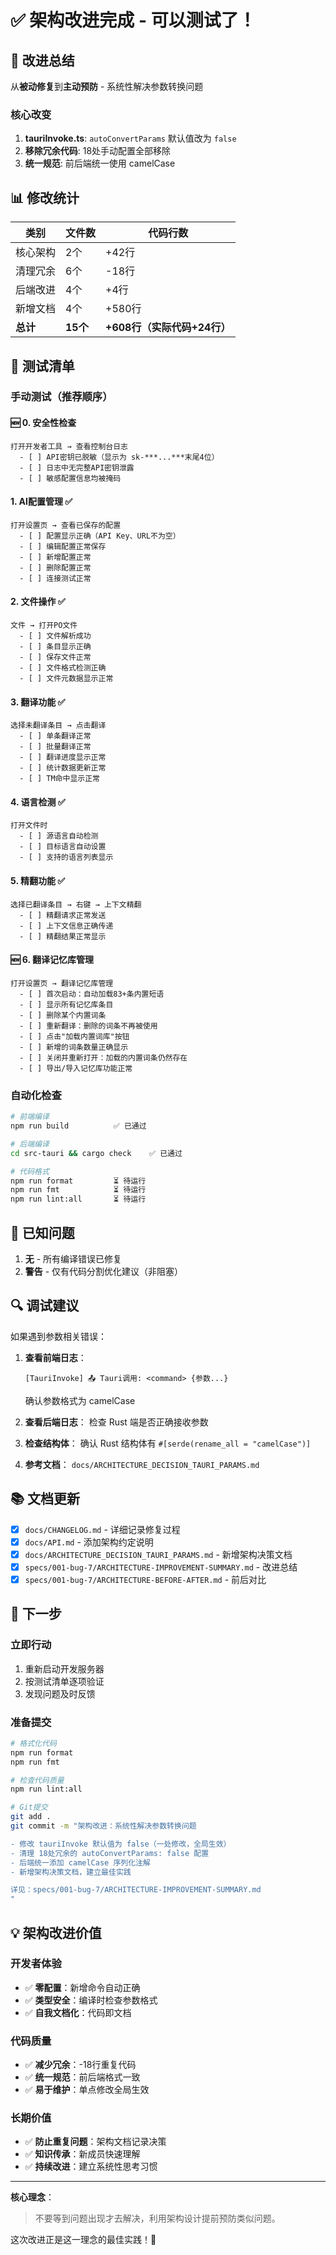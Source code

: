 # ✅ 架构改进完成 - 可以测试了！

## 🎯 改进总结

从**被动修复**到**主动预防** - 系统性解决参数转换问题

### 核心改变

1. **tauriInvoke.ts**: `autoConvertParams` 默认值改为 `false`
2. **移除冗余代码**: 18处手动配置全部移除
3. **统一规范**: 前后端统一使用 camelCase

## 📊 修改统计

| 类别     | 文件数   | 代码行数                    |
| -------- | -------- | --------------------------- |
| 核心架构 | 2个      | +42行                       |
| 清理冗余 | 6个      | -18行                       |
| 后端改进 | 4个      | +4行                        |
| 新增文档 | 4个      | +580行                      |
| **总计** | **15个** | **+608行（实际代码+24行）** |

## 🧪 测试清单

### 手动测试（推荐顺序）

#### 🆕 0. 安全性检查

```
打开开发者工具 → 查看控制台日志
  - [ ] API密钥已脱敏（显示为 sk-***...***末尾4位）
  - [ ] 日志中无完整API密钥泄露
  - [ ] 敏感配置信息均被掩码
```

#### 1. AI配置管理 ✅

```
打开设置页 → 查看已保存的配置
  - [ ] 配置显示正确（API Key、URL不为空）
  - [ ] 编辑配置正常保存
  - [ ] 新增配置正常
  - [ ] 删除配置正常
  - [ ] 连接测试正常
```

#### 2. 文件操作 ✅

```
文件 → 打开PO文件
  - [ ] 文件解析成功
  - [ ] 条目显示正确
  - [ ] 保存文件正常
  - [ ] 文件格式检测正确
  - [ ] 文件元数据显示正常
```

#### 3. 翻译功能 ✅

```
选择未翻译条目 → 点击翻译
  - [ ] 单条翻译正常
  - [ ] 批量翻译正常
  - [ ] 翻译进度显示正常
  - [ ] 统计数据更新正常
  - [ ] TM命中显示正常
```

#### 4. 语言检测 ✅

```
打开文件时
  - [ ] 源语言自动检测
  - [ ] 目标语言自动设置
  - [ ] 支持的语言列表显示
```

#### 5. 精翻功能 ✅

```
选择已翻译条目 → 右键 → 上下文精翻
  - [ ] 精翻请求正常发送
  - [ ] 上下文信息正确传递
  - [ ] 精翻结果正常显示
```

#### 🆕 6. 翻译记忆库管理

```
打开设置页 → 翻译记忆库管理
  - [ ] 首次启动：自动加载83+条内置短语
  - [ ] 显示所有记忆库条目
  - [ ] 删除某个内置词条
  - [ ] 重新翻译：删除的词条不再被使用
  - [ ] 点击"加载内置词库"按钮
  - [ ] 新增的词条数量正确显示
  - [ ] 关闭并重新打开：加载的内置词条仍然存在
  - [ ] 导出/导入记忆库功能正常
```

### 自动化检查

```bash
# 前端编译
npm run build          ✅ 已通过

# 后端编译
cd src-tauri && cargo check    ✅ 已通过

# 代码格式
npm run format         ⏳ 待运行
npm run fmt            ⏳ 待运行
npm run lint:all       ⏳ 待运行
```

## 📝 已知问题

1. **无** - 所有编译错误已修复
2. **警告** - 仅有代码分割优化建议（非阻塞）

## 🔍 调试建议

如果遇到参数相关错误：

1. **查看前端日志**：

   ```
   [TauriInvoke] 📤 Tauri调用: <command> {参数...}
   ```

   确认参数格式为 camelCase

2. **查看后端日志**：
   检查 Rust 端是否正确接收参数

3. **检查结构体**：
   确认 Rust 结构体有 `#[serde(rename_all = "camelCase")]`

4. **参考文档**：
   `docs/ARCHITECTURE_DECISION_TAURI_PARAMS.md`

## 📚 文档更新

- [x] `docs/CHANGELOG.md` - 详细记录修复过程
- [x] `docs/API.md` - 添加架构约定说明
- [x] `docs/ARCHITECTURE_DECISION_TAURI_PARAMS.md` - 新增架构决策文档
- [x] `specs/001-bug-7/ARCHITECTURE-IMPROVEMENT-SUMMARY.md` - 改进总结
- [x] `specs/001-bug-7/ARCHITECTURE-BEFORE-AFTER.md` - 前后对比

## 🚀 下一步

### 立即行动

1. 重新启动开发服务器
2. 按测试清单逐项验证
3. 发现问题及时反馈

### 准备提交

```bash
# 格式化代码
npm run format
npm run fmt

# 检查代码质量
npm run lint:all

# Git提交
git add .
git commit -m "架构改进：系统性解决参数转换问题

- 修改 tauriInvoke 默认值为 false（一处修改，全局生效）
- 清理 18处冗余的 autoConvertParams: false 配置
- 后端统一添加 camelCase 序列化注解
- 新增架构决策文档，建立最佳实践

详见：specs/001-bug-7/ARCHITECTURE-IMPROVEMENT-SUMMARY.md
"
```

## 💡 架构改进价值

### 开发者体验

- ✅ **零配置**：新增命令自动正确
- ✅ **类型安全**：编译时检查参数格式
- ✅ **自我文档化**：代码即文档

### 代码质量

- ✅ **减少冗余**：-18行重复代码
- ✅ **统一规范**：前后端格式一致
- ✅ **易于维护**：单点修改全局生效

### 长期价值

- ✅ **防止重复问题**：架构文档记录决策
- ✅ **知识传承**：新成员快速理解
- ✅ **持续改进**：建立系统性思考习惯

---

**核心理念**：

> 不要等到问题出现才去解决，利用架构设计提前预防类似问题。

这次改进正是这一理念的最佳实践！🎉
